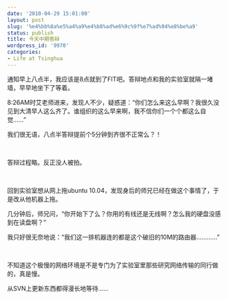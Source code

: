 ```yaml
---
date: '2010-04-29 15:01:00'
layout: post
slug: '%e4%bb%8a%e5%a4%a9%e4%b8%ad%e6%9c%9f%e7%ad%94%e8%be%a9'
status: publish
title: 今天中期答辩
wordpress_id: '9970'
categories:
- Life at Tsinghua
---
```


通知早上八点半，我应该是8点就到了FIT吧。答辩地点和我的实验室就隔一堵墙，早早地坐下了等着。

8:26AM时艾老师进来，发现人不少，疑惑道：“你们怎么来这么早啊？我很久没见到大清早人这么齐了。谁组织的这么早来啊，我不信你们一个个都这么自觉……”

我们很无语，八点半答辩提前个5分钟到齐很不正常么？！

 

答辩过程略。反正没人被拍。

 

回到实验室想从网上拖ubuntu 10.04，发现身后的师兄已经在做这个事情了，于是改从他机器上拖。

几分钟后，师兄问，“你开始下了么？你用的有线还是无线啊？怎么我的硬盘没感到在读盘啊？”

我只好很无奈地说：“我们这一排机器连的都是这个破旧的10M的路由器…………”

 

不知道这个极慢的网络环境是不是专门为了实验室里那些研究网络传输的同行做的，真是慢。

从SVN上更新东西都得漫长地等待……
